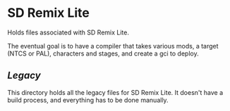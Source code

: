 # SD Remix Lite
Holds files associated with SD Remix Lite.

The eventual goal is to have a compiler that takes various mods, a target (NTCS or PAL), characters and stages, and create a gci to deploy.

## _Legacy_
This directory holds all the legacy files for SD Remix Lite. It doesn't have a build process, and everything has to be done manually.